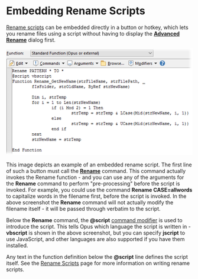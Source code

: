 # Embedding Rename Scripts

[Rename scripts](/Manual/file_operations/renaming_files/advanced_rename/rename_scripts.md) can be embedded directly in a button or hotkey, which lets you rename files using a script without having to display the **[Advanced Rename](/Manual/file_operations/renaming_files/advanced_rename/README.md)** dialog first.

![](/Manual/images/media/rename_embed.png)

This image depicts an example of an embedded rename script. The first line of such a button must call the **[Rename](/Manual/reference/command_reference/internal_commands/rename.md)** command. This command actually invokes the Rename function - and you can use any of the arguments for the **Rename** command to perform "pre-processing" before the script is invoked. For example, you could use the command **Rename CASE=allwords** to capitalize words in the filename first, before the script is invoked. In the above screenshot the **Rename** command will not actually modify the filename itself - it will be passed through verbatim to the script.

Below the **Rename** command, the **@script** [command modifier](/Manual/reference/command_reference/command_modifier_reference.md) is used to introduce the script. This tells Opus which language the script is written in - **vbscript** is shown in the above screenshot, but you can specify **jscript** to use JavaScript, and other languages are also supported if you have them installed.

Any text in the function definition below the **@script** line defines the script itself. See the [Rename Scripts](/Manual/scripting/rename_scripts/README.md) page for more information on writing rename scripts.
